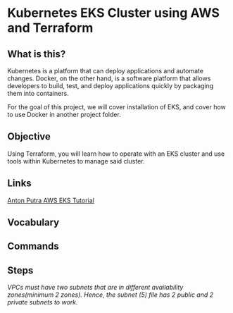 # Kubernetes EKS Cluster using AWS and Terraform

## What is this?
Kubernetes is a platform that can deploy applications and automate changes. Docker, on the other hand, is a software platform that allows developers to build, test, and deploy applications quickly by packaging them into containers.

For the goal of this project, we will cover installation of EKS, and cover how to use Docker in another project folder.

## Objective
Using Terraform, you will learn how to operate with an EKS cluster and use tools within Kubernetes to manage said cluster.



## Links
[Anton Putra AWS EKS Tutorial](https://www.youtube.com/playlist?list=PLiMWaCMwGJXnKY6XmeifEpjIfkWRo9v2l)


## Vocabulary

## Commands


## Steps
_VPCs must have two subnets that are in different availability zones(minimum 2 zones). Hence, the subnet (5) file has 2 public and 2 private subnets to work._
